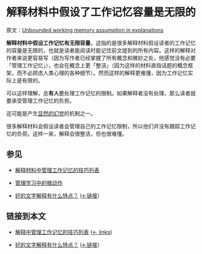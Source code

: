 # 解释材料中假设了工作记忆容量是无限的

原文：[Unbounded working memory assumption in explanations](https://wiki.issarice.com/wiki/Unbounded_working_memory_assumption_in_explanations)

**解释材料中假设工作记忆有无限容量**，这指的是很多解释材料假设读者的工作记忆的容量是无限的，也就是读者能阅读时能记住前文提到的所有内容。这样的解释对作者来说更容易写（因为写作者已经掌握了所有概念和微妙之处，他感觉没有必要「管理工作记忆」），也会在概念上更「整洁」（因为这样的材料直指话题的概念框架，而不必顾虑人类心理的各种细节）。然而这样的解释更难懂，因为工作记忆实际上是有限的。

可以这样理解，总**有人**要处理工作记忆的限制。如果解释者没有处理，那么读者就要承受管理工作记忆的负担。

这可能是产生[显然的幻觉](https://wiki.issarice.com/index.php?title=Illusion_of_transparency&action=edit&redlink=1)的机制之一。

很多解释材料会假设读者会管理自己的工作记忆限制，所以他们并没有跟踪工作记忆的负荷。这样一来，解释会很整洁，但也很难懂。

## 参见

* [解释材料中管理工作记忆的技巧列表](https://wiki.issarice.com/wiki/List_of_techniques_for_managing_working_memory_in_explanations)

* [管理学习中的微动作](https://wiki.issarice.com/wiki/Managing_micro-movements_in_learning)

* [好的文字解释有什么特点？](https://wiki.issarice.com/wiki/What_makes_a_word_explanation_good%3F)  ([←链接](https://wiki.issarice.com/index.php?title=Special:WhatLinksHere&target=What+makes+a+word+explanation+good%3F)）

## 链接到本文

* [解释中管理工作记忆的技巧列表](https://wiki.issarice.com/wiki/List_of_techniques_for_managing_working_memory_in_explanations) ‎ ([← links](https://wiki.issarice.com/index.php?title=Special:WhatLinksHere&target=List+of+techniques+for+managing+working+memory+in+explanations))

* [好的文字解释有什么特点？](https://wiki.issarice.com/wiki/What_makes_a_word_explanation_good%3F)  ([←链接](https://wiki.issarice.com/index.php?title=Special:WhatLinksHere&target=What+makes+a+word+explanation+good%3F)）